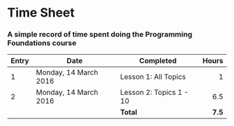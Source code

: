 # Time Sheet

### A simple record of time spent doing the Programming Foundations course

| Entry | Date                    | Completed                 | Hours   |
| ----- | ----------------------- | ------------------------- | ----:   |
| 1     | Monday, 14 March 2016   | Lesson 1: All Topics      | 1        |
| 2     | Monday, 14 March 2016   | Lesson 2: Topics 1 - 10   | 6.5     |
|       |                         | **Total**                 | **7.5** |
